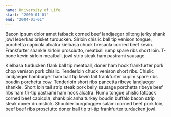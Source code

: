 ```yaml
---
name: University of Life
start: "2000-01-01"
end: "2004-01-01"
---
```

Bacon ipsum dolor amet fatback corned beef landjaeger biltong jerky shank jowl leberkas brisket turducken. Sirloin chislic ball tip venison tongue, porchetta capicola alcatra kielbasa chuck bresaola corned beef kevin. Frankfurter shankle sirloin prosciutto, meatball rump spare ribs short loin. T-bone kevin sirloin meatball, jowl strip steak ham pastrami sausage.

Kielbasa turducken flank ball tip meatball, doner ham hock frankfurter pork chop venison pork chislic. Tenderloin chuck venison short ribs. Chislic landjaeger hamburger ham ball tip kevin tail frankfurter cupim spare ribs boudin porchetta cow. Tenderloin short ribs pancetta ribeye landjaeger shankle. Short loin tail strip steak pork belly sausage porchetta ribeye beef ribs ham tri-tip pastrami ham hock alcatra. Rump tongue chislic fatback corned beef capicola, shank picanha turkey boudin buffalo bacon strip steak doner drumstick. Shoulder burgdoggen salami corned beef pork loin, beef beef ribs prosciutto doner ball tip tri-tip frankfurter turducken jowl.